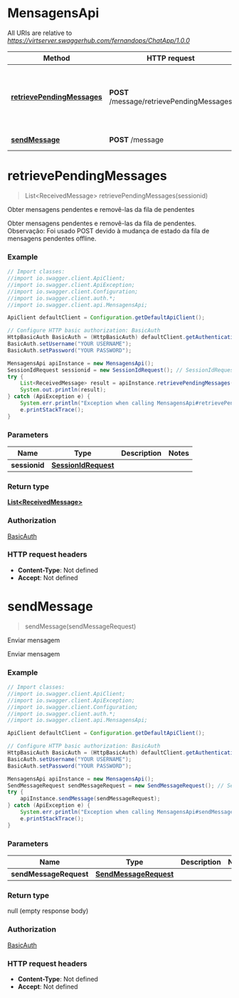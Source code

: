# MensagensApi

All URIs are relative to *https://virtserver.swaggerhub.com/fernandops/ChatApp/1.0.0*

Method | HTTP request | Description
------------- | ------------- | -------------
[**retrievePendingMessages**](MensagensApi.md#retrievePendingMessages) | **POST** /message/retrievePendingMessages | Obter mensagens pendentes e removê-las da fila de pendentes
[**sendMessage**](MensagensApi.md#sendMessage) | **POST** /message | Enviar mensagem


<a name="retrievePendingMessages"></a>
# **retrievePendingMessages**
> List&lt;ReceivedMessage&gt; retrievePendingMessages(sessionid)

Obter mensagens pendentes e removê-las da fila de pendentes

Obter mensagens pendentes e removê-las da fila de pendentes. Observação: Foi usado POST devido à mudança de estado da fila de mensagens pendentes offline. 

### Example
```java
// Import classes:
//import io.swagger.client.ApiClient;
//import io.swagger.client.ApiException;
//import io.swagger.client.Configuration;
//import io.swagger.client.auth.*;
//import io.swagger.client.api.MensagensApi;

ApiClient defaultClient = Configuration.getDefaultApiClient();

// Configure HTTP basic authorization: BasicAuth
HttpBasicAuth BasicAuth = (HttpBasicAuth) defaultClient.getAuthentication("BasicAuth");
BasicAuth.setUsername("YOUR USERNAME");
BasicAuth.setPassword("YOUR PASSWORD");

MensagensApi apiInstance = new MensagensApi();
SessionIdRequest sessionid = new SessionIdRequest(); // SessionIdRequest | 
try {
    List<ReceivedMessage> result = apiInstance.retrievePendingMessages(sessionid);
    System.out.println(result);
} catch (ApiException e) {
    System.err.println("Exception when calling MensagensApi#retrievePendingMessages");
    e.printStackTrace();
}
```

### Parameters

Name | Type | Description  | Notes
------------- | ------------- | ------------- | -------------
 **sessionid** | [**SessionIdRequest**](SessionIdRequest.md)|  |

### Return type

[**List&lt;ReceivedMessage&gt;**](ReceivedMessage.md)

### Authorization

[BasicAuth](../README.md#BasicAuth)

### HTTP request headers

 - **Content-Type**: Not defined
 - **Accept**: Not defined

<a name="sendMessage"></a>
# **sendMessage**
> sendMessage(sendMessageRequest)

Enviar mensagem

Enviar mensagem

### Example
```java
// Import classes:
//import io.swagger.client.ApiClient;
//import io.swagger.client.ApiException;
//import io.swagger.client.Configuration;
//import io.swagger.client.auth.*;
//import io.swagger.client.api.MensagensApi;

ApiClient defaultClient = Configuration.getDefaultApiClient();

// Configure HTTP basic authorization: BasicAuth
HttpBasicAuth BasicAuth = (HttpBasicAuth) defaultClient.getAuthentication("BasicAuth");
BasicAuth.setUsername("YOUR USERNAME");
BasicAuth.setPassword("YOUR PASSWORD");

MensagensApi apiInstance = new MensagensApi();
SendMessageRequest sendMessageRequest = new SendMessageRequest(); // SendMessageRequest | 
try {
    apiInstance.sendMessage(sendMessageRequest);
} catch (ApiException e) {
    System.err.println("Exception when calling MensagensApi#sendMessage");
    e.printStackTrace();
}
```

### Parameters

Name | Type | Description  | Notes
------------- | ------------- | ------------- | -------------
 **sendMessageRequest** | [**SendMessageRequest**](SendMessageRequest.md)|  |

### Return type

null (empty response body)

### Authorization

[BasicAuth](../README.md#BasicAuth)

### HTTP request headers

 - **Content-Type**: Not defined
 - **Accept**: Not defined

